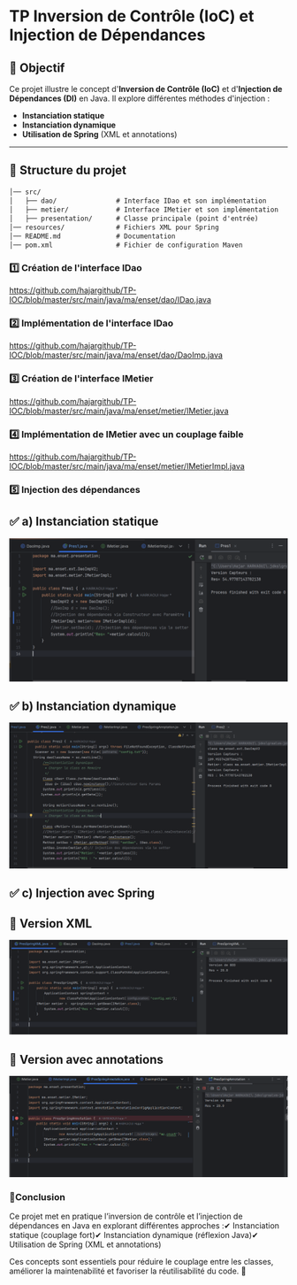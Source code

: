 # TP Inversion de Contrôle (IoC) et Injection de Dépendances  

## 📌 Objectif  
Ce projet illustre le concept d'**Inversion de Contrôle (IoC)** et d'**Injection de Dépendances (DI)** en Java. Il explore différentes méthodes d'injection :  
- **Instanciation statique**  
- **Instanciation dynamique**  
- **Utilisation de Spring** (XML et annotations)  

---

## 📁 Structure du projet  
```TP-IOC/
│── src/
│   ├── dao/               # Interface IDao et son implémentation
│   ├── metier/            # Interface IMetier et son implémentation
│   ├── presentation/      # Classe principale (point d'entrée)
│── resources/             # Fichiers XML pour Spring
│── README.md              # Documentation
│── pom.xml                # Fichier de configuration Maven
```
### 1️⃣ Création de l'interface IDao
https://github.com/hajargithub/TP-IOC/blob/master/src/main/java/ma/enset/dao/IDao.java


### 2️⃣ Implémentation de l'interface IDao
https://github.com/hajargithub/TP-IOC/blob/master/src/main/java/ma/enset/dao/DaoImp.java

### 3️⃣ Création de l'interface IMetier
https://github.com/hajargithub/TP-IOC/blob/master/src/main/java/ma/enset/metier/IMetier.java


### 4️⃣ Implémentation de IMetier avec un couplage faible
https://github.com/hajargithub/TP-IOC/blob/master/src/main/java/ma/enset/metier/IMetierImpl.java

### 5️⃣ Injection des dépendances

## ✅ a) Instanciation statique

  <img src="captures/Pres1.PNG" alt="Instanciation statique">


## ✅ b) Instanciation dynamique 

<img src="captures/Pres2.PNG" alt="Instanciation dynamique">

## ✅ c) Injection avec Spring
## 🔹 Version XML
<img src="captures/PresSpringXML.PNG" alt="Injection avec Spring XML">

## 🔹 Version avec annotations
<img src="captures/PresSpringAnnotation.PNG" alt="Injection avec Spring Annotations">


### 📝Conclusion

Ce projet met en pratique l’inversion de contrôle et l’injection de dépendances en Java en explorant différentes approches :✔ Instanciation statique (couplage fort)✔ Instanciation dynamique (réflexion Java)✔ Utilisation de Spring (XML et annotations)

Ces concepts sont essentiels pour réduire le couplage entre les classes, améliorer la maintenabilité et favoriser la réutilisabilité du code. 🚀
